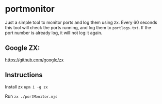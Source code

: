 # portmonitor
Just a simple tool to monitor ports and log them using zx.
Every 60 seconds this tool will check the ports running, and log them to `portlogs.txt`. If the port number is already log, it will not log it again. 

## Google ZX:
https://github.com/google/zx

## Instructions

Install zx `npm i -g zx`

Run `zx ./portMonitor.mjs`


